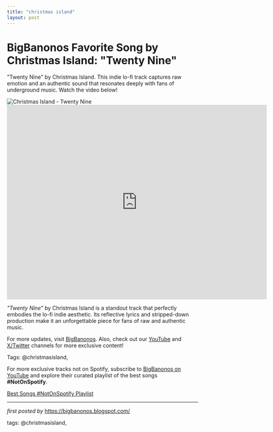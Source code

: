 ```yaml
---
title: "christmas island"
layout: post
---
```

<!-- Title of the Post -->
<h1 >BigBanonos Favorite Song by Christmas Island: "Twenty Nine"</h1> <!-- Introductory Text -->
<p >"Twenty Nine" by Christmas Island. This indie lo-fi track captures raw emotion and an authentic sound that resonates deeply with fans of underground music. Watch the video below!</p> <!-- Featured Image -->
<div > <img src="https://i.ytimg.com/vi/OCIImkopryU/maxresdefault.jpg" alt="Christmas Island - Twenty Nine" />
</div> <!-- YouTube Video Embed -->
<div > <iframe width="685" height="514" src="https://www.youtube.com/embed/yvsu90uXWuY" title="Christmas Island - Twenty Nine" frameborder="0" allow="accelerometer; autoplay; clipboard-write; encrypted-media; gyroscope; picture-in-picture; web-share" referrerpolicy="strict-origin-when-cross-origin" allowfullscreen></iframe>
</div> <!-- Song Information -->
<div > <p><em>"Twenty Nine"</em> by Christmas Island is a standout track that perfectly embodies the lo-fi indie aesthetic. Its reflective lyrics and stripped-down production make it an unforgettable piece for fans of raw and authentic music.</p>
</div> <!-- Footer Links -->
<div > <p>For more updates, visit <a href="https://bigbanonos.blogspot.com/" target="_blank">BigBanonos</a>. Also, check out our <a href="https://www.youtube.com/@BigBanonos" target="_blank">YouTube</a> and <a href="https://x.com/bigbanonos" target="_blank">X/Twitter</a> channels for more exclusive content!</p>
</div> <!-- Tags -->
<p >Tags: @christmasisland,</p>


<!--Subscribe and Playlist Links-->
<div>
    <p>For more exclusive tracks not on Spotify, subscribe to <a href="https://www.youtube.com/@BigBanonos" target="_blank">BigBanonos on YouTube</a> and explore their curated playlist of the best songs <strong>#NotOnSpotify</strong>.</p>
    <p><a href="https://www.youtube.com/playlist?list=PLtuNtuTatqI0kFahUCbtbfenC_ET5O_tr" target="_blank">Best Songs #NotOnSpotify Playlist<br /></a></p></div>

<hr />

<p><em>first posted by</em> <a href="https://bigbanonos.blogspot.com/" rel="noopener" target="_new">https://bigbanonos.blogspot.com/</a></p>

<p>tags: @christmasisland,</p>
